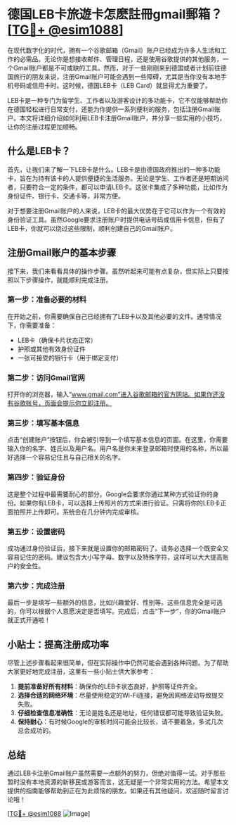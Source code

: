 # 德国LEB卡旅遊卡怎麽註冊gmail郵箱？[[TG💪+ @esim1088](https://t.me/s/esim1088)]

在现代数字化的时代，拥有一个谷歌邮箱（Gmail）账户已经成为许多人生活和工作的必需品。无论你是想接收邮件、管理日程，还是使用谷歌提供的其他服务，一个Gmail账户都是不可或缺的工具。然而，对于一些刚刚来到德国或者计划前往德国旅行的朋友来说，注册Gmail账户可能会遇到一些障碍，尤其是当你没有本地手机号码或信用卡时。这时候，德国LEB卡（LEB Card）就显得尤为重要了。

LEB卡是一种专门为留学生、工作者以及游客设计的多功能卡，它不仅能够帮助你在德国轻松进行日常支付，还能为你提供一系列便利的服务，包括注册Gmail账户。本文将详细介绍如何利用LEB卡注册Gmail账户，并分享一些实用的小技巧，让你的注册过程更加顺畅。

## 什么是LEB卡？

首先，让我们来了解一下LEB卡是什么。LEB卡是由德国政府推出的一种多功能卡，旨在为持有该卡的人提供便捷的生活服务。无论是学生、工作者还是短期访问者，只要符合一定的条件，都可以申请LEB卡。这张卡集成了多种功能，比如作为身份证件、银行卡、交通卡等，非常方便。

对于想要注册Gmail账户的人来说，LEB卡的最大优势在于它可以作为一个有效的身份验证工具。虽然Google要求注册账户时提供电话号码或信用卡信息，但有了LEB卡，你就可以绕过这些限制，顺利创建自己的Gmail账户。

## 注册Gmail账户的基本步骤

接下来，我们来看看具体的操作步骤。虽然听起来可能有点复杂，但实际上只要按照以下步骤操作，就能顺利完成注册。

### 第一步：准备必要的材料

在开始之前，你需要确保自己已经拥有了LEB卡以及其他必要的文件。通常情况下，你需要准备：

- LEB卡（确保卡片状态正常）
- 护照或其他有效身份证件
- 一张可接受的银行卡（用于绑定支付）

### 第二步：访问Gmail官网

打开你的浏览器，输入“www.gmail.com”进入谷歌邮箱的官方网站。如果你还没有谷歌账号，页面会提示你立即注册。

### 第三步：填写基本信息

点击“创建账户”按钮后，你会被引导到一个填写基本信息的页面。在这里，你需要输入你的名字、姓氏以及用户名。用户名是你未来登录邮箱时使用的名称，所以最好选择一个容易记住且与自己相关的名字。

### 第四步：验证身份

这是整个过程中最需要耐心的部分。Google会要求你通过某种方式验证你的身份。如果你有LEB卡，可以选择上传照片的方式来进行验证。只需将你的LEB卡正面拍照并上传即可。系统会在几分钟内完成审核。

### 第五步：设置密码

成功通过身份验证后，接下来就是设置你的邮箱密码了。请务必选择一个既安全又容易记住的密码。建议包含大小写字母、数字以及特殊字符，这样可以大大提高账户的安全性。

### 第六步：完成注册

最后一步是填写一些额外的信息，比如兴趣爱好、性别等。这些信息完全是可选的，你可以根据个人意愿决定是否填写。完成后，点击“下一步”，你的Gmail账户就正式开通啦！

## 小贴士：提高注册成功率

尽管上述步骤看起来很简单，但在实际操作中仍然可能会遇到各种问题。为了帮助大家更好地完成注册，这里有一些小贴士供大家参考：

1. **提前准备好所有材料**：确保你的LEB卡状态良好，护照等证件齐全。
2. **选择合适的网络环境**：尽量使用稳定的Wi-Fi连接，避免因网络波动导致提交失败。
3. **仔细检查信息准确性**：无论是姓名还是地址，任何错误都可能导致验证失败。
4. **保持耐心**：有时候Google的审核时间可能会比较长，请不要着急，多试几次总会成功的。

## 总结

通过LEB卡注册Gmail账户虽然需要一点额外的努力，但绝对值得一试。对于那些暂时没有本地资源的新移民或游客而言，这无疑是一个非常实用的方法。希望本文提供的指南能够帮助到正在为此烦恼的朋友。如果还有其他疑问，欢迎随时留言讨论哦！

[[TG💪+ @esim1088](https://t.me/s/esim1088) ![Image](https://i.postimg.cc/4NQfJmqS/Snipaste-2025-05-13-00-14-12.png)]
